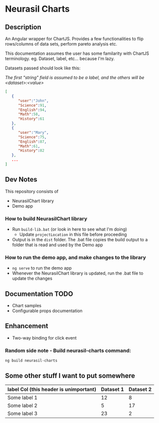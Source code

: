 # Neurasil Charts

## Description

An Angular wrapper for ChartJS. Provides a few functionalities to flip rows/columns of data sets, perform pareto analysis etc.

This documentation assumes the user has some familarity with ChartJS terminology. eg. Dataset, label, etc... because I'm lazy.

Datasets passed should look like this:

_The first "string" field is assumed to be a label, and the others will be &lt;dataset&gt;:&lt;value&gt;_

````json
[
   {
      "user":"John",
      "Science":91,
      "English":94,
      "Math":58,
      "History":61
   },
   {
      "user":"Mary",
      "Science":75,
      "English":87,
      "Math":61,
      "History":82
   },
   ...
]
````

## Dev Notes

This repository consists of

- NeurasilChart library
- Demo app

### How to build NeurasilChart library

- Run `build-lib.bat` (or look in here to see what I'm doing)
  - Update `projectLocation` in this file before proceeding
- Output is in the `dist` folder. The .bat file copies the build output to a folder that is read and used by the Demo app

### How to run the demo app, and make changes to the library
- `ng serve` to run the demo app
- Whenever the NeurasilChart library is updated, run the .bat file to update the changes

## Documentation TODO

- Chart samples
- Configurable props documentation

## Enhancement

- Two-way binding for click event


### Random side note - Build neurasil-charts command:

````shell
ng build neurasil-charts
````

## Some other stuff I want to put somewhere

| label Col (this header is unimportant) | Dataset 1 | Dataset 2 |
| --- | --- | --- |
| Some label 1 | 12 | 8 |
| Some label 2 | 5 | 17 |
| Some label 3 | 23 | 2 |

